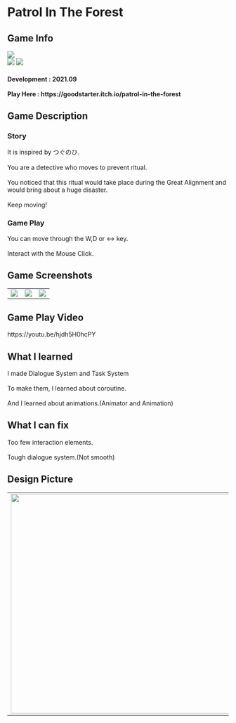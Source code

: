 # Patrol In The Forest
 <div>
    <h2> Game Info </h2>
    <img src = "https://img.itch.zone/aW1nLzgxNzEwMjYucG5n/315x250%23c/6pCXUE.png"><br>
    <img src="https://img.shields.io/badge/Unity-yellow?style=flat-square&logo=Unity&logoColor=FFFFFF"/>
    <img src="https://img.shields.io/badge/Horror-black"/>
    <h4> Development : 2021.09 <br><br>
    Play Here : https://goodstarter.itch.io/patrol-in-the-forest
    
  </div>
  <div>
    <h2> Game Description </h2>
    <h3> Story </h3>
     It is inspired by つぐのひ.<br><br>
     You are a detective who moves to prevent ritual.<br><br>
     You noticed that this ritual would take place during the Great Alignment and would bring about a huge disaster.<br><br>
     Keep moving!
    <h3> Game Play </h3>
     You can move through the W,D or <-> key.<br><br>
     Interact with the Mouse Click. 
  </div>
  <div>
    <h2> Game Screenshots </h2>
      <table>
        <td><img src = "https://img.itch.zone/aW1hZ2UvMTIwODgwMC84ODQxODA4LnBuZw==/347x500/wiDizB.png"></td>
        <td><img src = "https://img.itch.zone/aW1hZ2UvMTIwODgwMC84ODQxODA5LnBuZw==/347x500/dvHOrU.png"></td>
        <td><img src = "https://img.itch.zone/aW1hZ2UvMTIwODgwMC84ODQxODEwLnBuZw==/347x500/Jflrh4.png"></td>
      </table>
  </div>
   <div>
    <h2> Game Play Video </h2>
    https://youtu.be/hjdh5H0hcPY
  </div>
  <div>
    <h2> What I learned </h2>
      I made Dialogue System and Task System<br><br>
      To make them, I learned about coroutine.<br><br>
      And I learned about animations.(Animator and Animation)
  </div>
  <div>
    <h2> What I can fix </h2>
      Too few interaction elements.<br><br>
      Tough dialogue system.(Not smooth)
   <h2> Design Picture </h2>
   <table>
        <td><img src = "https://postfiles.pstatic.net/MjAyMjA1MDVfNzMg/MDAxNjUxNzMzMDU0NDQw.5znUwtLycsFQO_vuuTp3DFwxDb1FQHIYm-J4GlzekBog.CNo5FN8B76J8JZQyklC21zSIwE6h4EFcgOZJ5LRYBAsg.JPEG.tdj04131/KakaoTalk_20220505_154310321.jpg?type=w773" height = 500></td>
        <td><img src = "https://postfiles.pstatic.net/MjAyMjA1MDVfMjA3/MDAxNjUxNzMzMDU0ODMz.LZH1FX5zQqHr362_yTqW-TPfqBN1YfCPPN16VN6Cb6wg.KdYMFYAzPtLf3Dj0rA-1z9y0D1etaQS1rr5mrymovS0g.JPEG.tdj04131/KakaoTalk_20220505_154310321_01.jpg?type=w773" height = 500></td>
      </table>
  </div>
